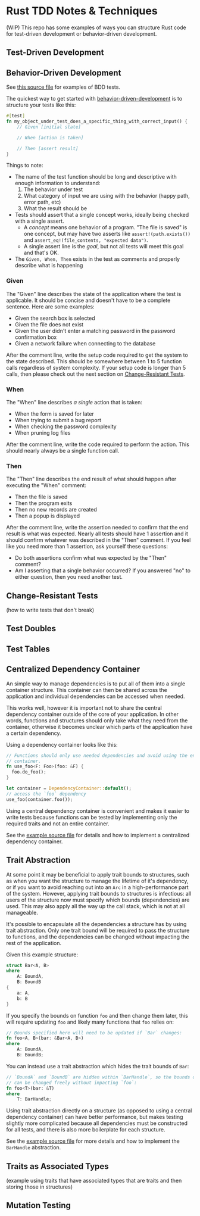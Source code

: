 # Rust TDD Notes & Techniques

(WIP) This repo has some examples of ways you can structure Rust code for
test-driven development or behavior-driven development.

## Test-Driven Development

## Behavior-Driven Development

See [this source file](src/bdd.rs) for examples of BDD tests.

The quickest way to get started with
[behavior-driven-development](https://en.wikipedia.org/wiki/Behavior-driven_development)
is to structure your tests like this:

```rust
#[test]
fn my_object_under_test_does_a_specific_thing_with_correct_input() {
    // Given [initial state]

    // When [action is taken]

    // Then [assert result]
}
```

Things to note:

- The name of the test function should be long and descriptive with enough information to understand:
  1. The behavior under test
  2. What category of input we are using with the behavior (happy path, error path, etc)
  3. What the result should be
- Tests should assert that a single concept works, ideally being checked with a single assert.
  - A _concept_ means one behavior of a program. "The file is saved" is one concept, but may have two asserts like `assert!(path.exists())` and `assert_eq!(file_contents, "expected data")`.
  - A single assert line is the _goal_, but not all tests will meet this goal and that's OK.
- The `Given, When, Then` exists in the test as comments and properly describe what is happening

### Given

The "Given" line describes the state of the application where the test is
applicable. It should be concise and doesn't have to be a complete sentence.
Here are some examples:
- Given the search box is selected
- Given the file does not exist
- Given the user didn't enter a matching password in the password confirmation box
- Given a network failure when connecting to the database

After the comment line, write the setup code required to get the system to the
state described. This should be somewhere between 1 to 5 function calls
regardless of system complexity. If your setup code is longer than 5 calls,
then please check out the next section on [Change-Resistant
Tests](#change-resistant_tests).

### When

The "When" line describes _a single_ action that is taken:
- When the form is saved for later
- When trying to submit a bug report
- When checking the password complexity
- When pruning log files

After the comment line, write the code required to perform the action. This
should nearly always be a single function call.

### Then

The "Then" line describes the end result of what should happen after executing
the "When" comment:
- Then the file is saved
- Then the program exits
- Then no new records are created
- Then a popup is displayed

After the comment line, write the assertion needed to confirm that the end
result is what was expected. Nearly all tests should have 1 assertion and it
should confirm whatever was described in the "Then" comment. If you feel like
you need more than 1 assertion, ask yourself these questions:
- Do both assertions confirm what was expected by the "Then" comment?
- Am I asserting that a single behavior occurred?
If you answered "no" to either question, then you need another test.

## Change-Resistant Tests

(how to write tests that don't break)

## Test Doubles

## Test Tables

## Centralized Dependency Container

An simple way to manage dependencies is to put all of them into a single
container structure. This container can then be shared across the application and
individual dependencies can be accessed when needed.

This works well, however it is important not to share the central dependency
container outside of the core of your application. In other words, functions
and structures should only take what they need from the container, otherwise it
becomes unclear which parts of the application have a certain dependency.

Using a dependency container looks like this:

```rust
// Functions should only use needed dependencies and avoid using the entire
// container.
fn use_foo<F: Foo>(foo: &F) {
  foo.do_foo();
}

let container = DependencyContainer::default();
// access the `foo` dependency
use_foo(container.foo());
```

Using a central dependency container is convenient and makes it easier to write
tests because functions can be tested by implementing only the required traits
and not an entire container.

See the [example source file](src/centralized_dependencies.rs) for details and
how to implement a centralized dependency container.

## Trait Abstraction

At some point it may be beneficial to apply trait bounds to structures, such as
when you want the structure to manage the lifetime of it's dependency, or if
you want to avoid reaching out into an `Arc` in a high-performance part of the
system. However, applying trait bounds to structures is infectious: all users
of the structure now must specify which bounds (dependencies) are used. This
may also apply all the way up the call stack, which is not at all manageable.

It's possible to encapsulate all the dependencies a structure has by using
trait abstraction. Only one trait bound will be required to pass the structure
to functions, and the dependencies can be changed without impacting the rest of
the application.

Given this example structure:

```rust
struct Bar<A, B>
where
    A: BoundA,
    B: BoundB
{
    a: A,
    b: B
}
```

If you specify the bounds on function `foo` and then change them later, this
will require updating `foo` and likely many functions that `foo` relies on:

```rust
// Bounds specified here will need to be updated if `Bar` changes:
fn foo<A, B>(bar: &Bar<A, B>)
where
    A: BoundA,
    B: BoundB;
```

You can instead use a trait abstraction which hides the trait bounds of `Bar`:

```rust
// `BoundA` and `BoundB` are hidden within `BarHandle`, so the bounds on `Bar`
// can be changed freely without impacting `foo`:
fn foo<T>(bar: &T)
where
    T: BarHandle;
```

Using trait abstraction directly on a structure (as opposed to using a central
dependency container) can have better performance, but makes testing slightly
more complicated because all dependencies must be constructed for all tests,
and there is also more boilerplate for each structure.

See the [example source file](src/trait_abstraction.rs) for more details and
how to implement the `BarHandle` abstraction.

## Traits as Associated Types

(example using traits that have associated types that are traits and then storing those in structures)

## Mutation Testing

